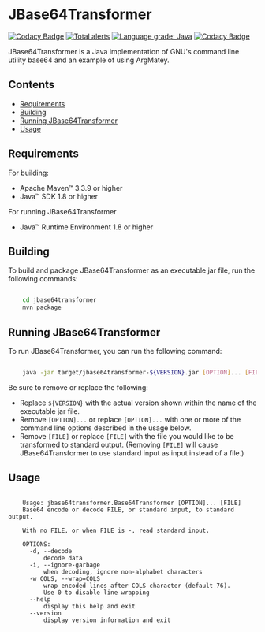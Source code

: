 # JBase64Transformer

[![Codacy Badge](https://api.codacy.com/project/badge/Grade/9f7271e0456840ed97c02bc3afa20856)](https://app.codacy.com/gh/jh3nd3rs0n/jbase64transformer?utm_source=github.com&utm_medium=referral&utm_content=jh3nd3rs0n/jbase64transformer&utm_campaign=Badge_Grade)
[![Total alerts](https://img.shields.io/lgtm/alerts/g/jh3nd3rs0n/jbase64transformer.svg?logo=lgtm&logoWidth=18)](https://lgtm.com/projects/g/jh3nd3rs0n/jbase64transformer/alerts/) [![Language grade: Java](https://img.shields.io/lgtm/grade/java/g/jh3nd3rs0n/jbase64transformer.svg?logo=lgtm&logoWidth=18)](https://lgtm.com/projects/g/jh3nd3rs0n/jbase64transformer/context:java) [![Codacy Badge](https://app.codacy.com/project/badge/Grade/f7ae0256ad1a400bb5811e9327e0b674)](https://www.codacy.com/manual/jh3nd3rs0n/jbase64transformer?utm_source=github.com&amp;utm_medium=referral&amp;utm_content=jh3nd3rs0n/jbase64transformer&amp;utm_campaign=Badge_Grade)

JBase64Transformer is a Java implementation of GNU's command line utility base64 and an example of using ArgMatey.

## Contents

-   [Requirements](#requirements)
-   [Building](#building)
-   [Running JBase64Transformer](#running-jbase64transformer)
-   [Usage](#usage)

## Requirements

For building:

-   Apache Maven&#8482; 3.3.9 or higher
-   Java&#8482; SDK 1.8 or higher

For running JBase64Transformer

-   Java&#8482; Runtime Environment 1.8 or higher

## Building

To build and package JBase64Transformer as an executable jar file, run the following commands:

```bash

    cd jbase64transformer
    mvn package

```

## Running JBase64Transformer 

To run JBase64Transformer, you can run the following command:

```bash

    java -jar target/jbase64transformer-${VERSION}.jar [OPTION]... [FILE]

```

Be sure to remove or replace the following:

-   Replace `${VERSION}` with the actual version shown within the name of the executable jar file.
-   Remove `[OPTION]...` or replace `[OPTION]...` with one or more of the command line options described in the usage below.
-   Remove `[FILE]` or replace `[FILE]` with the file you would like to be transformed to standard output. (Removing `[FILE]` will cause JBase64Transformer to use standard input as input instead of a file.)

## Usage

```text

    Usage: jbase64transformer.Base64Transformer [OPTION]... [FILE]
    Base64 encode or decode FILE, or standard input, to standard output.
    
    With no FILE, or when FILE is -, read standard input.
        
    OPTIONS:
      -d, --decode
          decode data
      -i, --ignore-garbage
          when decoding, ignore non-alphabet characters
      -w COLS, --wrap=COLS
          wrap encoded lines after COLS character (default 76).
          Use 0 to disable line wrapping
      --help
          display this help and exit
      --version
          display version information and exit


```
